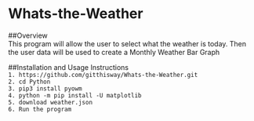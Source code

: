 # Whats-the-Weather

##Overview\
This program will allow the user to select what the weather is today.  Then the user data will be used to create a Monthly Weather Bar Graph

##Installation and Usage Instructions\
```1. https://github.com/gitthisway/Whats-the-Weather.git```\
```2. cd Python```\
```3. pip3 install pyowm```\
```4. python -m pip install -U matplotlib```\
```5. download weather.json```\
```6. Run the program```
